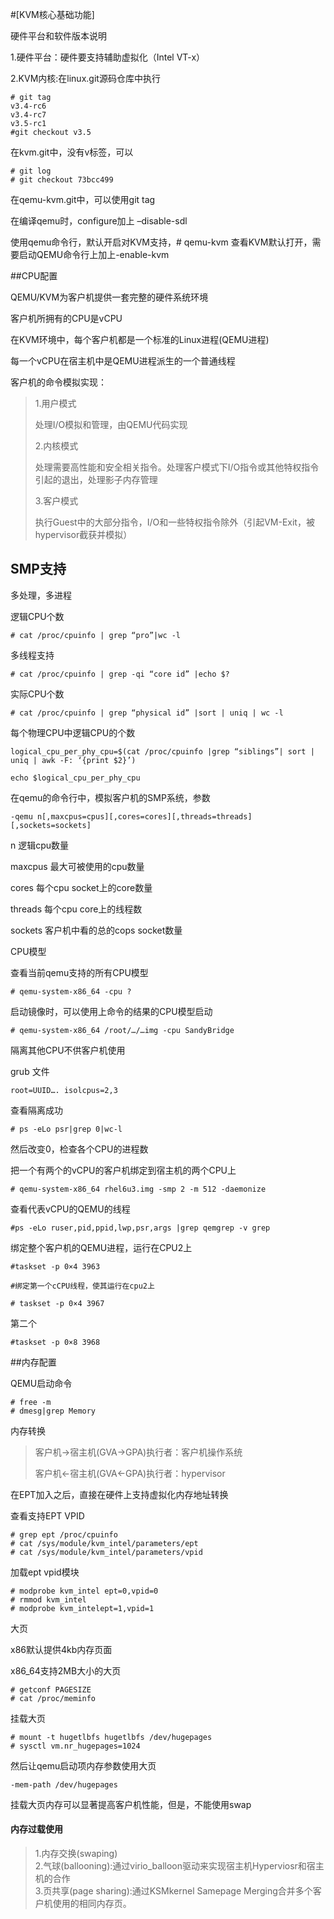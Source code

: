 #[KVM核心基础功能]

硬件平台和软件版本说明

1.硬件平台：硬件要支持辅助虚拟化（Intel VT-x）

2.KVM内核:在linux.git源码仓库中执行

	# git tag	
	v3.4-rc6	
	v3.4-rc7	
	v3.5-rc1
	#git checkout v3.5

在kvm.git中，没有v标签，可以

	# git log
	# git checkout 73bcc499

在qemu-kvm.git中，可以使用git tag

在编译qemu时，configure加上 –disable-sdl

使用qemu命令行，默认开启对KVM支持，# qemu-kvm 查看KVM默认打开，需要启动QEMU命令行上加上-enable-kvm

##CPU配置

QEMU/KVM为客户机提供一套完整的硬件系统环境

客户机所拥有的CPU是vCPU

在KVM环境中，每个客户机都是一个标准的Linux进程(QEMU进程)

每一个vCPU在宿主机中是QEMU进程派生的一个普通线程

客户机的命令模拟实现：

> 1.用户模式
> 
> 处理I/O模拟和管理，由QEMU代码实现
> 
> 2.内核模式
> 
> 处理需要高性能和安全相关指令。处理客户模式下I/O指令或其他特权指令引起的退出，处理影子内存管理
> 
> 3.客户模式
> 
> 执行Guest中的大部分指令，I/O和一些特权指令除外（引起VM-Exit，被hypervisor截获并模拟）

## SMP支持

多处理，多进程

逻辑CPU个数

	# cat /proc/cpuinfo | grep “pro”|wc -l

多线程支持

	# cat /proc/cpuinfo | grep -qi “core id” |echo $?

实际CPU个数

	# cat /proc/cpuinfo | grep “physical id” |sort | uniq | wc -l

每个物理CPU中逻辑CPU的个数

	logical_cpu_per_phy_cpu=$(cat /proc/cpuinfo |grep “siblings”| sort | uniq | awk -F: ‘{print $2}’)

	echo $logical_cpu_per_phy_cpu

在qemu的命令行中，模拟客户机的SMP系统，参数

	-qemu n[,maxcpus=cpus][,cores=cores][,threads=threads][,sockets=sockets]

n 逻辑cpu数量

maxcpus 最大可被使用的cpu数量

cores 每个cpu socket上的core数量

threads 每个cpu core上的线程数

sockets 客户机中看的总的cops socket数量



CPU模型

查看当前qemu支持的所有CPU模型

	# qemu-system-x86_64 -cpu ?

启动镜像时，可以使用上命令的结果的CPU模型启动

	# qemu-system-x86_64 /root/…/…img -cpu SandyBridge

隔离其他CPU不供客户机使用

grub 文件

	root=UUID…. isolcpus=2,3

查看隔离成功

	# ps -eLo psr|grep 0|wc-l

然后改变0，检查各个CPU的进程数

把一个有两个的vCPU的客户机绑定到宿主机的两个CPU上

	# qemu-system-x86_64 rhel6u3.img -smp 2 -m 512 -daemonize

查看代表vCPU的QEMU的线程

	#ps -eLo ruser,pid,ppid,lwp,psr,args |grep qemgrep -v grep

绑定整个客户机的QEMU进程，运行在CPU2上

	#taskset -p 0×4 3963

	#绑定第一个cCPU线程，使其运行在cpu2上

	# taskset -p 0×4 3967

第二个

	#taskset -p 0×8 3968

##内存配置

QEMU启动命令


	# free -m 
	# dmesg|grep Memory

内存转换

> 客户机->宿主机(GVA->GPA)执行者：客户机操作系统
> 
> 客户机<-宿主机(GVA<-GPA)执行者：hypervisor

在EPT加入之后，直接在硬件上支持虚拟化内存地址转换

查看支持EPT VPID

	# grep ept /proc/cpuinfo
	# cat /sys/module/kvm_intel/parameters/ept
	# cat /sys/module/kvm_intel/parameters/vpid

加载ept vpid模块

	# modprobe kvm_intel ept=0,vpid=0
	# rmmod kvm_intel
	# modprobe kvm_intelept=1,vpid=1

大页

x86默认提供4kb内存页面

x86_64支持2MB大小的大页

	# getconf PAGESIZE
	# cat /proc/meminfo

挂载大页

	# mount -t hugetlbfs hugetlbfs /dev/hugepages
	# sysctl vm.nr_hugepages=1024

然后让qemu启动项内存参数使用大页

	-mem-path /dev/hugepages

挂载大页内存可以显著提高客户机性能，但是，不能使用swap

#### 内存过载使用

> 1.内存交换(swaping)    
> 2.气球(ballooning):通过virio_balloon驱动来实现宿主机Hyperviosr和宿主机的合作    
> 3.页共享(page sharing):通过KSMkernel Samepage Merging合并多个客户机使用的相同内存页。    


